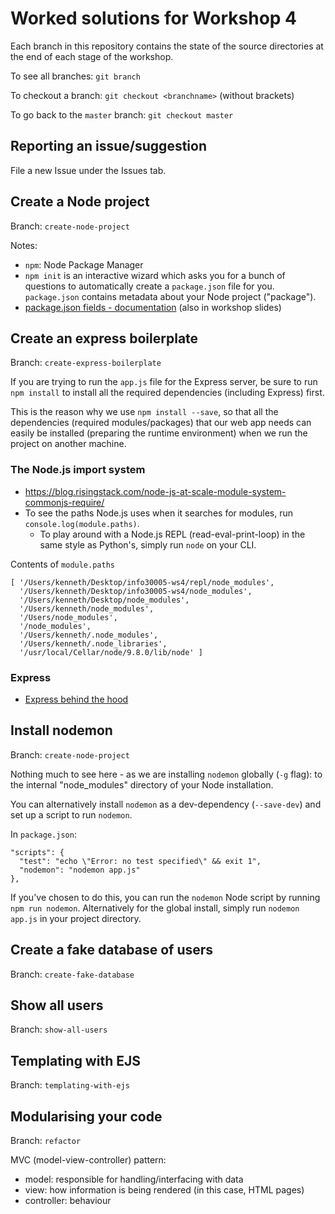 # Worked solutions for Workshop 4
Each branch in this repository contains the state of the source directories at the end of each stage of the workshop.

To see all branches: `git branch`

To checkout a branch: `git checkout <branchname>` (without brackets)

To go back to the `master` branch: `git checkout master`

## Reporting an issue/suggestion
File a new Issue under the Issues tab.

## Create a Node project
Branch: `create-node-project`

Notes:
- `npm`: Node Package Manager
- `npm init` is an interactive wizard which asks you for a bunch of questions to automatically create a `package.json` file for you. `package.json` contains metadata about your Node project ("package").
- [package.json fields - documentation](https://docs.npmjs.com/files/package.json) (also in workshop slides)

## Create an express boilerplate
Branch: `create-express-boilerplate`

If you are trying to run the `app.js` file for the Express server, be sure to run `npm install` to install all the required dependencies (including Express) first.

This is the reason why we use `npm install --save`, so that all the dependencies (required modules/packages) that our web app needs can easily be installed (preparing the runtime environment) when we run the project on another machine.

### The Node.js import system
- https://blog.risingstack.com/node-js-at-scale-module-system-commonjs-require/
- To see the paths Node.js uses when it searches for modules, run `console.log(module.paths)`.
  - To play around with a Node.js REPL (read-eval-print-loop) in the same style as Python's, simply run `node` on your CLI.

Contents of `module.paths`
```
[ '/Users/kenneth/Desktop/info30005-ws4/repl/node_modules',
  '/Users/kenneth/Desktop/info30005-ws4/node_modules',
  '/Users/kenneth/Desktop/node_modules',
  '/Users/kenneth/node_modules',
  '/Users/node_modules',
  '/node_modules',
  '/Users/kenneth/.node_modules',
  '/Users/kenneth/.node_libraries',
  '/usr/local/Cellar/node/9.8.0/lib/node' ]
```

### Express
- [Express behind the hood](https://medium.com/man-moon/express-js-under-the-hood-6452c897b316)

## Install nodemon
Branch: `create-node-project`

Nothing much to see here - as we are installing `nodemon` globally (`-g` flag): to the internal "node_modules" directory of your Node installation.

You can alternatively install `nodemon` as a dev-dependency (`--save-dev`) and set up a script to run `nodemon`.

In `package.json`:
```
"scripts": {
  "test": "echo \"Error: no test specified\" && exit 1",
  "nodemon": "nodemon app.js"
},
```

If you've chosen to do this, you can run the `nodemon` Node script by running `npm run nodemon`. Alternatively for the global install, simply run `nodemon app.js` in your project directory.

## Create a fake database of users
Branch: `create-fake-database`

## Show all users
Branch: `show-all-users`

## Templating with EJS
Branch: `templating-with-ejs`

## Modularising your code
Branch: `refactor`

MVC (model-view-controller) pattern:
- model: responsible for handling/interfacing with data
- view: how information is being rendered (in this case, HTML pages)
- controller: behaviour
